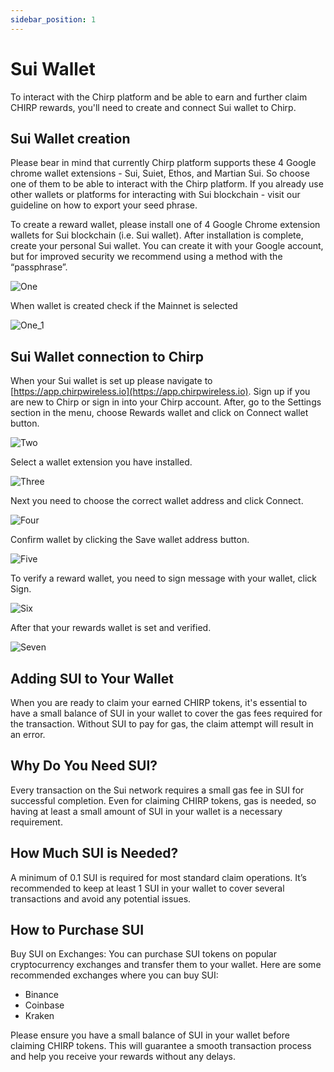 ```yaml
---
sidebar_position: 1
---
```


# Sui Wallet

To interact with the Chirp platform and be able to earn and further claim CHIRP rewards, you'll need to create and connect Sui wallet to Chirp.

## Sui Wallet creation

Please bear in mind that currently Chirp platform supports these 4 Google chrome wallet extensions - Sui, Suiet, Ethos, and Martian Sui. So choose one of them to be able to interact with the Chirp platform. If you already use other wallets or platforms for interacting with Sui blockchain - visit our guideline on how to export your seed phrase.

To create a reward wallet, please install one of 4 Google Chrome extension wallets for Sui blockchain (i.e. Sui wallet). After installation is complete, create your personal Sui wallet. You can create it with your Google account, but for improved security we recommend using a method with the “passphrase”.

![One](1.png)

When wallet is created check if the Mainnet is selected

![One_1](1_1.png)

## Sui Wallet connection to Chirp

When your Sui wallet is set up please navigate to [https://app.chirpwireless.io](https://app.chirpwireless.io). Sign up if you are new to Chirp or sign in into your Chirp account. After, go to the Settings section in the menu, choose Rewards wallet and click on Connect wallet button.

![Two](2.png)

Select a wallet extension you have installed.

![Three](3.png)

Next you need to choose the correct wallet address and click Connect.

![Four](4.png)

Confirm wallet by clicking the Save wallet address button.

![Five](5.png)

To verify a reward wallet, you need to sign message with your wallet, click Sign.

![Six](6.png)

After that your rewards wallet is set and verified.

![Seven](7.png)

## Adding SUI to Your Wallet

When you are ready to claim your earned CHIRP tokens, it's essential to have a small balance of SUI in your wallet to cover the gas fees required for the transaction. Without SUI to pay for gas, the claim attempt will result in an error.

## Why Do You Need SUI?

Every transaction on the Sui network requires a small gas fee in SUI for successful completion. Even for claiming CHIRP tokens, gas is needed, so having at least a small amount of SUI in your wallet is a necessary requirement.

## How Much SUI is Needed?

A minimum of 0.1 SUI is required for most standard claim operations.
It’s recommended to keep at least 1 SUI in your wallet to cover several transactions and avoid any potential issues.

## How to Purchase SUI

Buy SUI on Exchanges: You can purchase SUI tokens on popular cryptocurrency exchanges and transfer them to your wallet. Here are some recommended exchanges where you can buy SUI:

- Binance
- Coinbase
- Kraken

Please ensure you have a small balance of SUI in your wallet before claiming CHIRP tokens. This will guarantee a smooth transaction process and help you receive your rewards without any delays.
